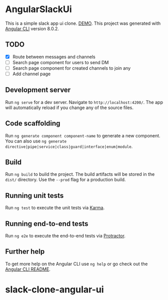 # AngularSlackUi

This is a simple slack app ui clone. [DEMO](http://www.eddieos.me/slack-clone-angular-ui/). This project was generated with [Angular CLI](https://github.com/angular/angular-cli) version 8.0.2.


## TODO
- [x] Route between  messages and channels
- [ ] Search page component for users to send DM
- [ ] Search page component for created channels to join any
- [ ] Add channel page

## Development server

Run `ng serve` for a dev server. Navigate to `http://localhost:4200/`. The app will automatically reload if you change any of the source files.

## Code scaffolding

Run `ng generate component component-name` to generate a new component. You can also use `ng generate directive|pipe|service|class|guard|interface|enum|module`.

## Build

Run `ng build` to build the project. The build artifacts will be stored in the `dist/` directory. Use the `--prod` flag for a production build.

## Running unit tests

Run `ng test` to execute the unit tests via [Karma](https://karma-runner.github.io).

## Running end-to-end tests

Run `ng e2e` to execute the end-to-end tests via [Protractor](http://www.protractortest.org/).

## Further help

To get more help on the Angular CLI use `ng help` or go check out the [Angular CLI README](https://github.com/angular/angular-cli/blob/master/README.md).
# slack-clone-angular-ui
